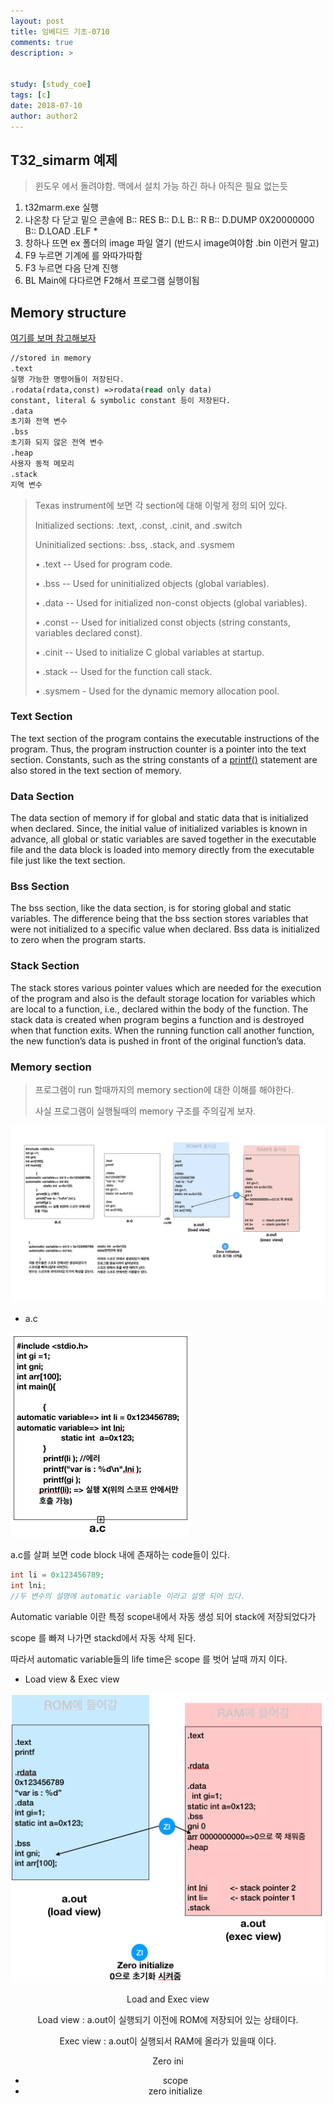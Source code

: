 ```yaml
---
layout: post
title: 임베디드 기초-0710
comments: true
description: >
  

study: [study_coe]
tags: [c]
date: 2018-07-10
author: author2
---
```


## T32_simarm 예제
> 윈도우 에서 돌려야함. 맥에서 설치 가능 하긴 하나 아직은 필요 없는듯
1. t32marm.exe 실행
2. 나온창 다 닫고 밑으 콘솔에
  B:: RES
  B:: D.L
  B:: R
  B:: D.DUMP 0X20000000
  B:: D.LOAD .ELF *
3. 창하나 뜨면 ex 폴더의 image 파일 열기 (반드시 image여야함 .bin 이런거 말고)
4. F9 누르면 기계에 를 와따가따함
5. F3 누르면 다음 단계 진행
6. BL Main에 다다르면 F2해서 프로그램 실행이됨



## Memory structure
[여기를 보며 참고해보자](http://faculty.salina.k-state.edu/tim/CMST302/study_guide/topic4/storage_class.html)

```scheme
//stored in memory
.text
실행 가능한 명령어들이 저장된다.
.rodata(rdata,const) =>rodata(read only data)
constant, literal & symbolic constant 등이 저장된다.
.data
초기화 전역 변수
.bss
초기화 되지 않은 전역 변수
.heap
사용자 동적 메모리
.stack
지역 변수
```



> Texas instrument에 보면 각 section에 대해 이렇게 정의 되어 있다.
>
>  Initialized sections: .text, .const, .cinit, and .switch
>
> Uninitialized sections: .bss, .stack, and .sysmem
>
> • .text -- Used for program code.
>
> • .bss -- Used for uninitialized objects (global variables).
>
> • .data -- Used for initialized non-const objects (global variables).
>
> • .const -- Used for initialized const objects (string constants, variables declared const).
>
> • .cinit -- Used to initialize C global variables at startup.
>
> • .stack -- Used for the function call stack.
>
> • .sysmem - Used for the dynamic memory allocation pool.



###  Text Section

The text section of the program contains the executable instructions of the program. Thus, the program instruction counter is a pointer into the text section. Constants, such as the string constants of a [printf()](http://faculty.salina.k-state.edu/tim/CMST302/study_guide/topic1/IO.html#printf) statement are also stored in the text section of memory.

###  Data Section

The data section of memory if for global and static data that is initialized when declared. Since, the initial value of initialized variables is known in advance, all global or static variables are saved together in the executable file and the data block is loaded into memory directly from the executable file just like the text section.

###  Bss Section

The bss section, like the data section, is for storing global and static variables. The difference being that the bss section stores variables that were not initialized to a specific value when declared. Bss data is initialized to zero when the program starts.

###  Stack Section

The stack stores various pointer values which are needed for the execution of the program and also is the default storage location for variables which are local to a function, i.e., declared within the body of the function. The stack data is created when program begins a function and is destroyed when that function exits. When the running function call another function, the new function’s data is pushed in front of the original function’s data.



### Memory section

> 프로그램이 run 할때까지의 memory section에 대한 이해를 해야한다.
>
> 사실 프로그램이 실행될때의 memory 구조를 주의깊게 보자.



![compile_bic](../../assets/img/post/compile_bic.png)

* a.c

![image-20180713120459967](../../assets/img/post/image-20180713120459967.png)

  a.c를 살펴 보면 code block 내에 존재하는 code들이 있다.

  ```c
  int li = 0x123456789;
  int lni;
  //두 변수의 설명에 automatic variable 이라고 설명 되어 있다.
  ```

Automatic variable 이란 특정 scope내에서 자동 생성 되어 stack에 저장되었다가

scope 를 빠져 나가면 stackd에서 자동 삭제 된다.

따라서 automatic variable들의 life time은 scope 를 벗어 날때 까지 이다.

  

* Load view & Exec view

![image-20180713120739413](../../assets/img/post/image-20180713120739413.png)

<center>Load and Exec view</centet>

Load view : a.out이 실행되기 이전에 ROM에 저장되어 있는 상태이다.

Exec view : a.out이 실행되서 RAM에 올라가 있을때 이다.

Zero ini

* scope
* zero initialize

